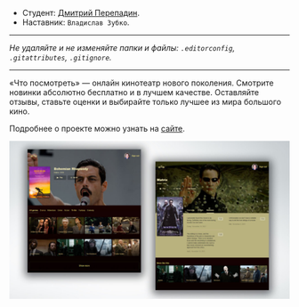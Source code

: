 * Студент: [Дмитрий Перепадин](https://up.htmlacademy.ru/react/8/user/200331).
* Наставник: `Владислав Зубко`.

---

_Не удаляйте и не изменяйте папки и файлы:_
_`.editorconfig`, `.gitattributes`, `.gitignore`._

---

«Что посмотреть» — онлайн кинотеатр нового поколения. Смотрите новинки абсолютно бесплатно и в лучшем качестве. Оставляйте отзывы, ставьте оценки и выбирайте только лучшее из мира большого кино.

Подробнее о проекте можно узнать на [сайте](https://up.htmlacademy.ru/react/8/project/what-to-watch).

![WTW](/preview.jpg)